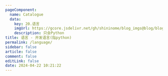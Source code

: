 ```yaml
---
pageComponent: 
  name: Catalogue
  data: 
    key: 20.语言
    imgUrl: https://gcore.jsdelivr.net/gh/shininome/blog_imgs@blog/blog/basic/language.png
    description: 只会Python
title: 语言 - 开发语言(指python)
permalink: /language/
sidebar: false
article: false
comment: false
editLink: false
date: 2024-04-22 10:21:22
---
```

